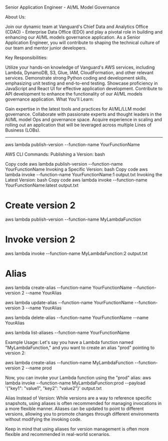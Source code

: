 Senior Application Engineer - AI/ML Model Governance

About Us:

Join our dynamic team at Vanguard's Chief Data and Analytics Office (CDAO) - Enterprise Data Office (EDO) and play a pivotal role in building and enhancing our AI/ML models governance application. As a Senior Application Engineer, you will contribute to shaping the technical culture of our team and mentor junior developers.

Key Responsibilities:

Utilize your hands-on knowledge of Vanguard's AWS services, including Lambda, DynamoDB, S3, Glue, IAM, CloudFormation, and other relevant services.
Demonstrate strong Python coding and development skills, emphasizing unit testing and end-to-end testing.
Showcase proficiency in JavaScript and React UI for effective application development.
Contribute to API development to enhance the functionality of our AI/ML models governance application.
What You'll Learn:

Gain expertise in the latest tools and practices for AI/ML/LLM model governance.
Collaborate with passionate experts and thought leaders in the AI/ML model Ops and governance space.
Acquire experience in scaling and rolling out an application that will be leveraged across multiple Lines of Business (LOBs).

-----------------

aws lambda publish-version --function-name YourFunctionName

AWS CLI Commands:
Publishing a Version:
bash


Copy code
aws lambda publish-version --function-name YourFunctionName
Invoking a Specific Version:
bash
Copy code
aws lambda invoke --function-name YourFunctionName:1 output.txt
Invoking the Latest Version:
bash
Copy code
aws lambda invoke --function-name YourFunctionName:latest output.txt


# Create version 2
aws lambda publish-version --function-name MyLambdaFunction

# Invoke version 2
aws lambda invoke --function-name MyLambdaFunction:2 output.txt


# Alias

aws lambda create-alias --function-name YourFunctionName --function-version 2 --name YourAlias

aws lambda update-alias --function-name YourFunctionName --function-version 3 --name YourAlias

aws lambda delete-alias --function-name YourFunctionName --name YourAlias

aws lambda list-aliases --function-name YourFunctionName

Example Usage:
Let's say you have a Lambda function named "MyLambdaFunction," and you want to create an alias "prod" pointing to version 2:

aws lambda create-alias --function-name MyLambdaFunction --function-version 2 --name prod

Now, you can invoke your Lambda function using the "prod" alias:
aws lambda invoke --function-name MyLambdaFunction:prod --payload '{"key1": "value1", "key2": "value2"}' output.txt


Alias Instead of Version:
While versions are a way to reference specific snapshots, using aliases is often recommended for managing invocations in a more flexible manner. Aliases can be updated to point to different versions, allowing you to promote changes through different environments without modifying the invoking code.

Keep in mind that using aliases for version management is often more flexible and recommended in real-world scenarios.

